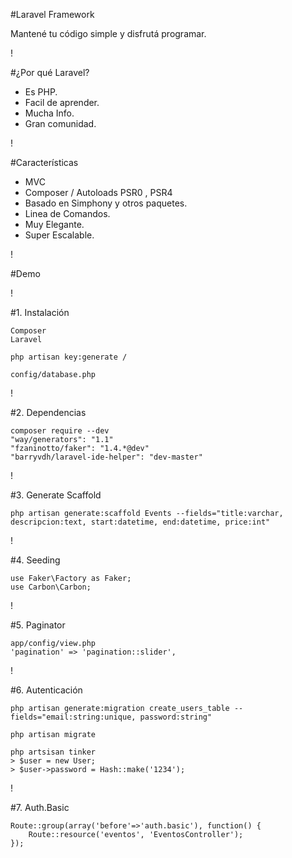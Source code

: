 #Laravel Framework

Mantené tu código simple y disfrutá programar.

!


#¿Por qué Laravel?

* Es PHP.
* Facil de aprender.
* Mucha Info.
* Gran comunidad.

!


#Características

* MVC
* Composer / Autoloads PSR0 , PSR4
* Basado en Simphony y otros paquetes.
* Linea de Comandos.
* Muy Elegante.
* Super Escalable.

!


#Demo

!


#1. Instalación

	Composer
	Laravel
	
	php artisan key:generate / 
	
	config/database.php
	
!
	

#2. Dependencias

	composer require --dev
	"way/generators": "1.1"
	"fzaninotto/faker": "1.4.*@dev"	
	"barryvdh/laravel-ide-helper": "dev-master"
	 
!
	 

#3. Generate Scaffold

	
	php artisan generate:scaffold Events --fields="title:varchar, descripcion:text, start:datetime, end:datetime, price:int"
	
!
	

#4. Seeding
	
	
	use Faker\Factory as Faker;
	use Carbon\Carbon;


!

#5. Paginator

	app/config/view.php
	'pagination' => 'pagination::slider',
	

!
	
#6. Autenticación

	php artisan generate:migration create_users_table --fields="email:string:unique, password:string"
	
	php artisan migrate
	
	php artsisan tinker
	> $user = new User;	
	> $user->password = Hash::make('1234');

!

#7. Auth.Basic


	Route::group(array('before'=>'auth.basic'), function() {
    	Route::resource('eventos', 'EventosController');
    });
